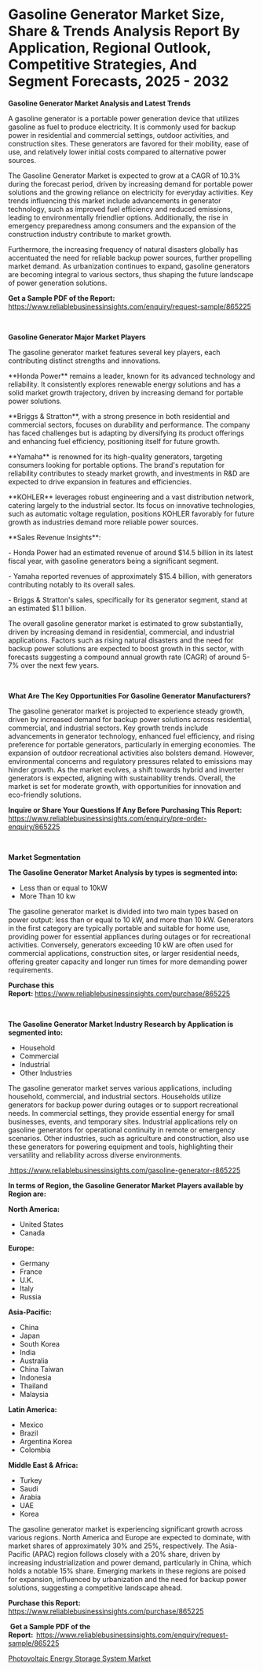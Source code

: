 <p><h1>Gasoline Generator Market Size, Share & Trends Analysis Report By Application, Regional Outlook, Competitive Strategies, And Segment Forecasts, 2025 - 2032</h1></p><p><strong>Gasoline Generator Market Analysis and Latest Trends</strong></p>
<p><p>A gasoline generator is a portable power generation device that utilizes gasoline as fuel to produce electricity. It is commonly used for backup power in residential and commercial settings, outdoor activities, and construction sites. These generators are favored for their mobility, ease of use, and relatively lower initial costs compared to alternative power sources.</p><p>The Gasoline Generator Market is expected to grow at a CAGR of 10.3% during the forecast period, driven by increasing demand for portable power solutions and the growing reliance on electricity for everyday activities. Key trends influencing this market include advancements in generator technology, such as improved fuel efficiency and reduced emissions, leading to environmentally friendlier options. Additionally, the rise in emergency preparedness among consumers and the expansion of the construction industry contribute to market growth. </p><p>Furthermore, the increasing frequency of natural disasters globally has accentuated the need for reliable backup power sources, further propelling market demand. As urbanization continues to expand, gasoline generators are becoming integral to various sectors, thus shaping the future landscape of power generation solutions.</p></p>
<p><strong>Get a Sample PDF of the Report:&nbsp;</strong> <a href="https://www.reliablebusinessinsights.com/enquiry/request-sample/865225?utm_campaign=2534&utm_medium=2&utm_source=Github&utm_content=ia&utm_term=07042025&utm_id=gasoline-generator">https://www.reliablebusinessinsights.com/enquiry/request-sample/865225</a></p>
<p>&nbsp;</p>
<p><strong>Gasoline Generator Major Market Players</strong></p>
<p><p>The gasoline generator market features several key players, each contributing distinct strengths and innovations. </p><p>**Honda Power** remains a leader, known for its advanced technology and reliability. It consistently explores renewable energy solutions and has a solid market growth trajectory, driven by increasing demand for portable power solutions. </p><p>**Briggs & Stratton**, with a strong presence in both residential and commercial sectors, focuses on durability and performance. The company has faced challenges but is adapting by diversifying its product offerings and enhancing fuel efficiency, positioning itself for future growth.</p><p>**Yamaha** is renowned for its high-quality generators, targeting consumers looking for portable options. The brand's reputation for reliability contributes to steady market growth, and investments in R&D are expected to drive expansion in features and efficiencies.</p><p>**KOHLER** leverages robust engineering and a vast distribution network, catering largely to the industrial sector. Its focus on innovative technologies, such as automatic voltage regulation, positions KOHLER favorably for future growth as industries demand more reliable power sources.</p><p>**Sales Revenue Insights**: </p><p>- Honda Power had an estimated revenue of around $14.5 billion in its latest fiscal year, with gasoline generators being a significant segment.</p><p>- Yamaha reported revenues of approximately $15.4 billion, with generators contributing notably to its overall sales.</p><p>- Briggs & Stratton's sales, specifically for its generator segment, stand at an estimated $1.1 billion.</p><p>The overall gasoline generator market is estimated to grow substantially, driven by increasing demand in residential, commercial, and industrial applications. Factors such as rising natural disasters and the need for backup power solutions are expected to boost growth in this sector, with forecasts suggesting a compound annual growth rate (CAGR) of around 5-7% over the next few years.</p></p>
<p>&nbsp;</p>
<p><strong>What Are The Key Opportunities For Gasoline Generator Manufacturers?</strong></p>
<p><p>The gasoline generator market is projected to experience steady growth, driven by increased demand for backup power solutions across residential, commercial, and industrial sectors. Key growth trends include advancements in generator technology, enhanced fuel efficiency, and rising preference for portable generators, particularly in emerging economies. The expansion of outdoor recreational activities also bolsters demand. However, environmental concerns and regulatory pressures related to emissions may hinder growth. As the market evolves, a shift towards hybrid and inverter generators is expected, aligning with sustainability trends. Overall, the market is set for moderate growth, with opportunities for innovation and eco-friendly solutions.</p></p>
<p><strong>Inquire or Share Your Questions If Any Before Purchasing This Report:</strong> <a href="https://www.reliablebusinessinsights.com/enquiry/pre-order-enquiry/865225?utm_campaign=2534&utm_medium=2&utm_source=Github&utm_content=ia&utm_term=07042025&utm_id=gasoline-generator">https://www.reliablebusinessinsights.com/enquiry/pre-order-enquiry/865225</a></p>
<p>&nbsp;</p>
<p><strong>Market Segmentation</strong></p>
<p><strong>The Gasoline Generator Market Analysis by types is segmented into:</strong></p>
<p><ul><li>Less than or equal to 10kW</li><li>More Than 10 kw</li></ul></p>
<p><p>The gasoline generator market is divided into two main types based on power output: less than or equal to 10 kW, and more than 10 kW. Generators in the first category are typically portable and suitable for home use, providing power for essential appliances during outages or for recreational activities. Conversely, generators exceeding 10 kW are often used for commercial applications, construction sites, or larger residential needs, offering greater capacity and longer run times for more demanding power requirements.</p></p>
<p><strong>Purchase this Report:&nbsp;</strong><a href="https://www.reliablebusinessinsights.com/purchase/865225?utm_campaign=2534&utm_medium=2&utm_source=Github&utm_content=ia&utm_term=07042025&utm_id=gasoline-generator">https://www.reliablebusinessinsights.com/purchase/865225</a></p>
<p>&nbsp;</p>
<p><strong>The Gasoline Generator Market Industry Research by Application is segmented into:</strong></p>
<p><ul><li>Household</li><li>Commercial</li><li>Industrial</li><li>Other Industries</li></ul></p>
<p><p>The gasoline generator market serves various applications, including household, commercial, and industrial sectors. Households utilize generators for backup power during outages or to support recreational needs. In commercial settings, they provide essential energy for small businesses, events, and temporary sites. Industrial applications rely on gasoline generators for operational continuity in remote or emergency scenarios. Other industries, such as agriculture and construction, also use these generators for powering equipment and tools, highlighting their versatility and reliability across diverse environments.</p></p>
<p><a href="https://www.reliablebusinessinsights.com/gasoline-generator-r865225?utm_campaign=2534&utm_medium=2&utm_source=Github&utm_content=ia&utm_term=07042025&utm_id=gasoline-generator">&nbsp;https://www.reliablebusinessinsights.com/gasoline-generator-r865225</a></p>
<p><strong>In terms of Region, the Gasoline Generator Market Players available by Region are:</strong></p>
<p>
    <p> <strong> North America: </strong>
        <ul>
            <li>United States</li>
            <li>Canada</li>
        </ul>
        </p> 
    <p> <strong> Europe: </strong>
        <ul>
            <li>Germany</li>
            <li>France</li>
            <li>U.K.</li>
            <li>Italy</li>
            <li>Russia</li>
        </ul>
        </p> 
    <p> <strong> Asia-Pacific: </strong>
        <ul>
            <li>China</li>
            <li>Japan</li>
            <li>South Korea</li>
            <li>India</li>
            <li>Australia</li>
            <li>China Taiwan</li>
            <li>Indonesia</li>
            <li>Thailand</li>
            <li>Malaysia</li>
        </ul>
        </p> 
    <p> <strong> Latin America: </strong>
        <ul>
            <li>Mexico</li>
            <li>Brazil</li>
            <li>Argentina Korea</li>
            <li>Colombia</li>
        </ul>
        </p> 
    <p> <strong> Middle East & Africa: </strong>
        <ul>
            <li>Turkey</li>
            <li>Saudi</li>
            <li>Arabia</li>
            <li>UAE</li>
            <li>Korea</li>
        </ul>
    </p>
    </p>
<p><p>The gasoline generator market is experiencing significant growth across various regions. North America and Europe are expected to dominate, with market shares of approximately 30% and 25%, respectively. The Asia-Pacific (APAC) region follows closely with a 20% share, driven by increasing industrialization and power demand, particularly in China, which holds a notable 15% share. Emerging markets in these regions are poised for expansion, influenced by urbanization and the need for backup power solutions, suggesting a competitive landscape ahead.</p></p>
<p><strong>Purchase this Report: </strong><a href="https://www.reliablebusinessinsights.com/purchase/865225?utm_campaign=2534&utm_medium=2&utm_source=Github&utm_content=ia&utm_term=07042025&utm_id=gasoline-generator">https://www.reliablebusinessinsights.com/purchase/865225</a></p>
<p>&nbsp;<strong>Get a Sample PDF of the Report:&nbsp;&nbsp;</strong><a href="https://www.reliablebusinessinsights.com/enquiry/request-sample/865225?utm_campaign=2534&utm_medium=2&utm_source=Github&utm_content=ia&utm_term=07042025&utm_id=gasoline-generator">https://www.reliablebusinessinsights.com/enquiry/request-sample/865225</a></p>
<p><strong></strong></p>
<p><p><a href="https://github.com/bolalfredia7777/Market-Research-Report-List-1/blob/main/photovoltaic-energy-storage-system-market.md?utm_campaign=2534&utm_medium=2&utm_source=Github&utm_content=ia&utm_term=07042025&utm_id=gasoline-generator">Photovoltaic Energy Storage System Market</a></p></p>